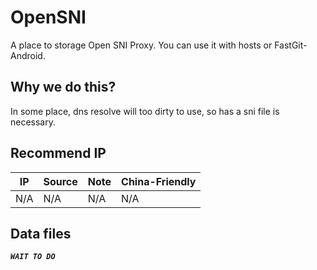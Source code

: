 # OpenSNI

A place to storage Open SNI Proxy. You can use it with hosts or FastGit-Android.

## Why we do this?

In some place, dns resolve will too dirty to use, so has a sni file is necessary.

## Recommend IP

| IP | Source | Note | China-Friendly |
| -- | ------ | ---- | --------------|
| N/A | N/A | N/A | N/A |

## Data files

***`WAIT TO DO`***
